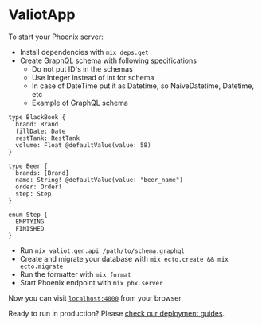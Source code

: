 # ValiotApp

To start your Phoenix server:

  * Install dependencies with `mix deps.get`
  * Create GraphQL schema with following specifications
    * Do not put ID's in the schemas
    * Use Integer instead of Int for schema
    * In case of DateTime put it as Datetime, so NaiveDatetime, Datetime, etc
    * Example of GraphQL schema
```
type BlackBook {
  brand: Brand
  fillDate: Date
  restTank: RestTank
  volume: Float @defaultValue(value: 58)
}

type Beer {
  brands: [Brand]
  name: String! @defaultValue(value: "beer_name")
  order: Order!
  step: Step
}

enum Step {
  EMPTYING
  FINISHED
}
```
  * Run `mix valiot.gen.api /path/to/schema.graphql`
  * Create and migrate your database with `mix ecto.create && mix ecto.migrate`
  * Run the formatter with `mix format`
  * Start Phoenix endpoint with `mix phx.server`

Now you can visit [`localhost:4000`](http://localhost:4000) from your browser.

Ready to run in production? Please [check our deployment guides](http://www.phoenixframework.org/docs/deployment).
